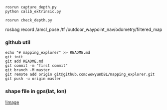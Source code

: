 ```
rosrun capture_depth.py
python calib_extrinsic.py

rosrun check_depth.py
```

rosbag record /amcl_pose /tf /outdoor_waypoint_nav/odometry/filtered_map


### github util
```
echo "# mapping_explorer" >> README.md
git init
git add README.md
git commit -m "first commit"
git branch -M master
git remote add origin git@github.com:wowyunDBL/mapping_explorer.git
git push -u origin master
``` 

### shape file in gps(lat, lon)
[!image](https://github.com/wowyunDBL/mapping_explorer/blob/master/image/RGBD-point_cloud.png)